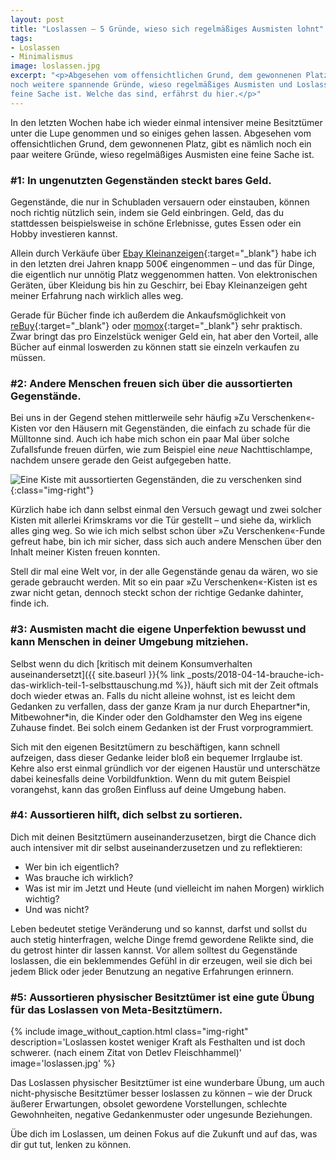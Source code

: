 ```yaml
---
layout: post
title: "Loslassen – 5 Gründe, wieso sich regelmäßiges Ausmisten lohnt"
tags:
- Loslassen
- Minimalismus
image: loslassen.jpg
excerpt: "<p>Abgesehen vom offensichtlichen Grund, dem gewonnenen Platz, gibt es
noch weitere spannende Gründe, wieso regelmäßiges Ausmisten und Loslassen eine
feine Sache ist. Welche das sind, erfährst du hier.</p>"
---
```


In den letzten Wochen habe ich wieder einmal intensiver meine Besitztümer unter
die Lupe genommen und so einiges gehen lassen. Abgesehen vom offensichtlichen
Grund, dem gewonnenen Platz, gibt es nämlich noch ein paar weitere Gründe, wieso
regelmäßiges Ausmisten eine feine Sache ist.

### #1: In ungenutzten Gegenständen steckt bares Geld.

Gegenstände, die nur in Schubladen versauern oder einstauben, können noch
richtig nützlich sein, indem sie Geld einbringen. Geld, das du stattdessen
beispielsweise in schöne Erlebnisse, gutes Essen oder ein Hobby investieren
kannst.

Allein durch Verkäufe über
[Ebay Kleinanzeigen](https://www.ebay-kleinanzeigen.de){:target="\_blank"}
habe ich in den letzten drei Jahren knapp 500€ eingenommen – und das für Dinge,
die eigentlich nur unnötig Platz weggenommen hatten. Von elektronischen Geräten,
über Kleidung bis hin zu Geschirr, bei Ebay Kleinanzeigen geht meiner Erfahrung
nach wirklich alles weg.

Gerade für Bücher finde ich außerdem die Ankaufsmöglichkeit von
[reBuy](https://www.rebuy.de/){:target="\_blank"} oder
[momox](https://www.momox.de/){:target="\_blank"}
sehr praktisch. Zwar bringt das pro Einzelstück weniger Geld ein, hat aber den
Vorteil, alle Bücher auf einmal loswerden zu können statt sie einzeln verkaufen
zu müssen.

### #2: Andere Menschen freuen sich über die aussortierten Gegenstände.

Bei uns in der Gegend stehen mittlerweile sehr häufig »Zu Verschenken«-Kisten
vor den Häusern mit Gegenständen, die einfach zu schade für die Mülltonne sind.
Auch ich habe mich schon ein paar Mal über solche Zufallsfunde freuen dürfen,
wie zum Beispiel eine *neue* Nachttischlampe, nachdem unsere gerade den Geist
aufgegeben hatte.

![Eine Kiste mit aussortierten Gegenständen, die zu verschenken sind]({{site.baseurl}}/assets/img/posts/zu_verschenken_kiste.jpg){:class="img-right"}

Kürzlich habe ich dann selbst einmal den Versuch gewagt und zwei solcher Kisten
mit allerlei Krimskrams vor die Tür gestellt – und siehe da, wirklich alles ging
weg. So wie ich mich selbst schon über »Zu Verschenken«-Funde gefreut habe, bin
ich mir sicher, dass sich auch andere Menschen über den Inhalt meiner Kisten
freuen konnten.

Stell dir mal eine Welt vor, in der alle Gegenstände genau da wären, wo sie
gerade gebraucht werden. Mit so ein paar »Zu Verschenken«-Kisten ist es zwar
nicht getan, dennoch steckt schon der richtige Gedanke dahinter, finde ich.

### #3: Ausmisten macht die eigene Unperfektion bewusst und kann Menschen in deiner Umgebung mitziehen.

Selbst wenn du dich [kritisch mit deinem Konsumverhalten auseinandersetzt]({{ site.baseurl }}{% link _posts/2018-04-14-brauche-ich-das-wirklich-teil-1-selbsttauschung.md %}),
häuft sich mit der Zeit oftmals doch wieder etwas an. Falls du nicht alleine
wohnst, ist es leicht dem Gedanken zu verfallen, dass der ganze Kram ja nur
durch Ehepartner\*in, Mitbewohner\*in, die Kinder oder den Goldhamster den Weg
ins eigene Zuhause findet. Bei solch einem Gedanken ist der Frust
vorprogrammiert.

Sich mit den eigenen Besitztümern zu beschäftigen, kann schnell aufzeigen, dass
dieser Gedanke leider bloß ein bequemer Irrglaube ist. Kehre also erst einmal
gründlich vor der eigenen Haustür und unterschätze dabei keinesfalls deine
Vorbildfunktion. Wenn du mit gutem Beispiel vorangehst, kann das großen Einfluss
auf deine Umgebung haben.

### #4: Aussortieren hilft, dich selbst zu sortieren.

Dich mit deinen Besitztümern auseinanderzusetzen, birgt die Chance dich
auch intensiver mit dir selbst auseinanderzusetzen und zu reflektieren:

* Wer bin ich eigentlich?
* Was brauche ich wirklich?
* Was ist mir im Jetzt und Heute (und vielleicht im nahen Morgen) wirklich wichtig?
* Und was nicht?

Leben bedeutet stetige Veränderung und so kannst, darfst und sollst du auch
stetig hinterfragen, welche Dinge fremd gewordene Relikte sind, die du getrost
hinter dir lassen kannst. Vor allem solltest du Gegenstände loslassen, die ein
beklemmendes Gefühl in dir erzeugen, weil sie dich bei jedem Blick oder jeder
Benutzung an negative Erfahrungen erinnern.

### #5: Aussortieren physischer Besitztümer ist eine gute Übung für das Loslassen von Meta-Besitztümern.

{% include image_without_caption.html
  class="img-right"
  description='Loslassen kostet weniger Kraft als Festhalten und ist doch schwerer. (nach einem Zitat von Detlev Fleischhammel)'
  image='loslassen.jpg'
%}

Das Loslassen physischer Besitztümer ist eine wunderbare Übung, um auch
nicht-physische Besitztümer besser loslassen zu können – wie der Druck äußerer
Erwartungen, obsolet gewordene Vorstellungen, schlechte Gewohnheiten, negative
Gedankenmuster oder ungesunde Beziehungen.

Übe dich im Loslassen, um deinen Fokus auf die Zukunft und auf das, was dir
gut tut, lenken zu können.
